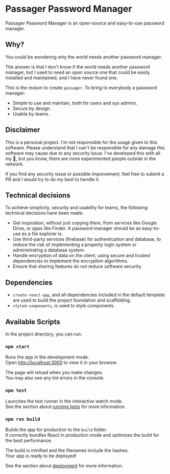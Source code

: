 # Passager Password Manager

Passager Password Manager is an open-source and easy-to-use password manager.

## Why?

You could be wondering why the world needs another password manager.

The answer is that I don't know if the world needs another password manager, but I used to need an open source one that could be easily installed and maintained, and I have never found one.

This is the reason to create `passager`. To bring to everybody a password manager:

* Simple to use and maintain, both for users and sys admins.
* Secure by design.
* Usable by teams.

## Disclaimer

This is a personal project. I'm not responsible for the usage given to this software.
Please understand that I can't be responsible for any damage this software may cause due to any security issue. I've developed this with all my 💛, but you know, there are more experimented people outside in the network.

If you find any security issue or possible improvement, feel free to submit a PR and I would try to do my best to handle it.

## Technical decisions

To achieve simplicity, security and usability for teams, the following technical decisions have been made:

* Get inspiration, without just copying them, from services like Google Drive, or apps like Finder. A password manager should be as easy-to-use as a file explorer is.
* Use third-party services (firebase) for authentication and database, to reduce the risk of implementing a property login system or administrating a database system.
* Handle encryption of data on the client, using secure and trusted dependencies to implement the encryption algorithms.
* Ensure that sharing features do not reduce software security.

## Dependencies

* `create-react-app`, and all dependencies included in the default template are used to build the project foundation and scaffolding.
* `styled-components`, is used to style components.

## Available Scripts

In the project directory, you can run:

### `npm start`

Runs the app in the development mode.\
Open [http://localhost:3000](http://localhost:3000) to view it in your browser.

The page will reload when you make changes.\
You may also see any lint errors in the console.

### `npm test`

Launches the test runner in the interactive watch mode.\
See the section about [running tests](https://facebook.github.io/create-react-app/docs/running-tests) for more information.

### `npm run build`

Builds the app for production to the `build` folder.\
It correctly bundles React in production mode and optimizes the build for the best performance.

The build is minified and the filenames include the hashes.\
Your app is ready to be deployed!

See the section about [deployment](https://facebook.github.io/create-react-app/docs/deployment) for more information.